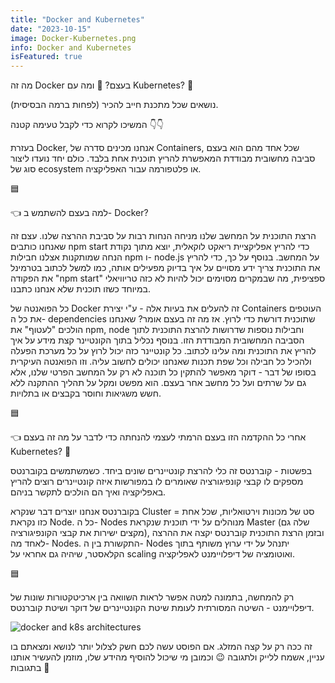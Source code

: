 ```yaml
---
title: "Docker and Kubernetes"
date: "2023-10-15"
image: Docker-Kubernetes.png
info: Docker and Kubernetes
isFeatured: true
---
```


מה זה Docker בעצם? 🐋 ומה עם Kubernetes? 🚢

נושאים שכל מתכנת חייב להכיר (לפחות ברמה הבסיסית).

המשיכו לקרוא כדי לקבל טעימה קטנה 👇👇

בעזרת Docker, אנחנו מכינים סדרה של Containers, שכל אחד מהם הוא בעצם
סביבה מחשובית מבודדת המאפשרת להריץ תוכנית אחת בלבד. כולם יחד נועדו ליצור
סוג של ecosystem או פלטפורמה עבור האפליקציה.

🟦

👈 למה בעצם להשתמש ב- Docker?

הרצת התוכנית על המחשב שלנו מניחה הנחות רבות על סביבת ההרצה שלנו. עצם זה
שאנחנו כותבים npm start כדי להריץ אפליקציית ריאקט לוקאלית, יוצא מתוך
נקודת הנחה שמותקנות אצלנו חבילות npm ו- node.js על המחשב. בנוסף על כך,
כדי להריץ את התוכנית צריך ידע מסויים על איך בדיוק מפעילים אותה, כמו למשל
לכתוב בטרמינל את הפקודה \"npm start\" ספציפית, מה שבמקרים מסוימים יכול
להיות לא כזה טריוויאלי במיוחד כשזו תוכנית שלא אנחנו כתבנו.

כל הפואנטה של Docker זה להעלים את בעיות אלה - ע\"י יצירת Containers
העוטפים את כל ה- dependencies שתוכנית דורשת כדי לרוץ. אז מה זה בעצם
אומר? שאנחנו הולכים \"לעטוף\" את npm, node וחבילות נוספות שדרושות להרצת
התוכנית לתוך הסביבה המחשובית המבודדת הזו. בנוסף נכליל בתוך הקונטיינר קצת
מידע על איך להריץ את התוכנית ומה עלינו לכתוב. כל קונטיינר כזה יכול לרוץ
על כל מערכת הפעלה ולהכיל כל חבילה וכל שפת תכנות שאנחנו יכולים לחשוב
עליה. וזו הפואנטה העיקרית בסופו של דבר - דוקר מאפשר להתקין כל תוכנה לא
רק על המחשב הפרטי שלנו, אלא גם על שרתים ועל כל מחשב אחר בעצם. הוא מפשט
ומקל על תהליך ההתקנה ללא חשש משגיאות וחוסר בקבצים או בתלויות.

🟦

👈 אחרי כל ההקדמה הזו בעצם הרמתי לעצמי להנחתה כדי לדבר על מה זה בעצם
Kubernetes? 🤔

בפשטות - קוברנטס זה כלי להרצת קונטיינרים שונים ביחד. כשמשתמשים בקוברנטס
מספקים לו קבצי קונפיגורציה שאומרים לו במפורשות איזה קונטיינרים רוצים
להריץ באפליקציה ואיך הם הולכים לתקשר בניהם.

בקוברנטס אנחנו יוצרים דבר שנקרא Cluster = סט של מכונות וירטואליות, שכל
אחת כזו נקראת Node. כל ה- Nodes מנוהלים על ידי תוכנית שנקראת Master (שלה
גם מקצים ישירות את קבצי הקונפיגורציה), ובזמן הרצת התוכנית קוברנטס יקצה
את ההרצה לאחד מה- Nodes. התקשורת בין ה- Nodes יתנהל על ידי ערוץ משותף
בתוך הקלאסטר, שיהיה גם אחראי על scaling ואוטומציה של דיפלויימנט
לאפליקציה.

🟦

רק להמחשה, בתמונה למטה אפשר לראות השוואה בין ארכיטקטורות שונות של
דיפלויימנט - השיטה המסורתית לעומת שיטת הקונטיינרים של דוקר ושיטת
קוברנטס.

![docker and k8s architectures](docker-k8s.png)

זה ככה רק על קצה המזלג. אם הפוסט עשה לכם חשק לצלול יותר לנושא ומצאתם בו
עניין, אשמח ללייק ולתגובה 😉 וכמובן מי שיכול להוסיף מהידע שלו, מוזמן
להעשיר אותנו בתגובות 🙌
